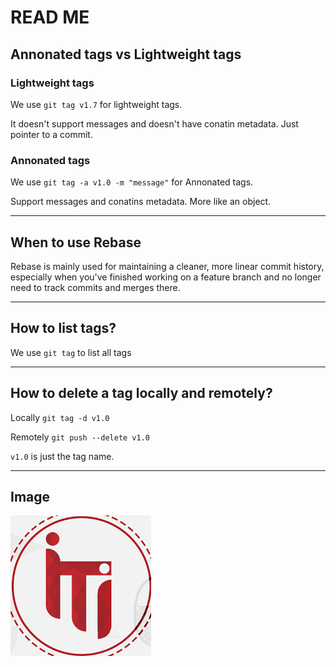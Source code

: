 # READ ME

## Annonated tags vs Lightweight tags
### Lightweight tags
We use `git tag v1.7` for lightweight tags.

It doesn't support messages and doesn't have conatin metadata. Just pointer to a commit.
### Annonated tags
We use `git tag -a v1.0 -m "message"` for Annonated tags.

Support messages and conatins metadata. More like an object.

---------------------------------------------

## When to use Rebase
Rebase is mainly used for maintaining a cleaner, more linear commit history, especially when you've finished working on a feature branch and no longer need to track commits and merges there.

---------------------------------------------


## How to list tags?
We use `git tag` to list all tags

---------------------------------------------


## How to delete a tag locally and remotely?
Locally `git tag -d v1.0`

Remotely `git push --delete v1.0`

`v1.0` is just the tag name.

---------------------------------------------


## Image
![Alt text](image.png)